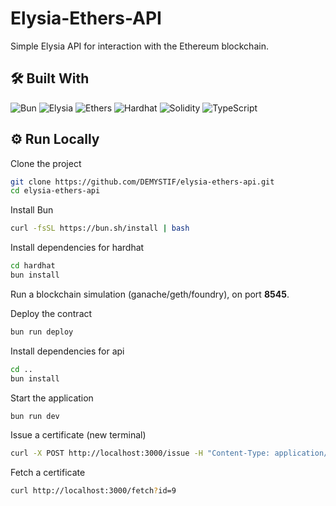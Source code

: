 # Elysia-Ethers-API

Simple Elysia API for interaction with the Ethereum blockchain.

## 🛠 Built With

![Bun](https://img.shields.io/badge/bun-2F4F4F?style=for-the-badge&logo=bun)
![Elysia](https://img.shields.io/badge/elysia-2F4F4F?style=for-the-badge&logo=bun)
![Ethers](https://img.shields.io/badge/ethers-2F4F4F?style=for-the-badge&logo=ethereum)
![Hardhat](https://img.shields.io/badge/hardhat-2F4F4F?style=for-the-badge&logo=ethereum)
![Solidity](https://img.shields.io/badge/solidity-2F4F4F?style=for-the-badge&logo=solidity)
![TypeScript](https://img.shields.io/badge/typescript-2F4F4F?style=for-the-badge&logo=typescript)

## ⚙️ Run Locally

Clone the project

```bash
git clone https://github.com/DEMYSTIF/elysia-ethers-api.git
cd elysia-ethers-api
```

Install Bun

```bash
curl -fsSL https://bun.sh/install | bash
```

Install dependencies for hardhat

```bash
cd hardhat
bun install
```

Run a blockchain simulation (ganache/geth/foundry), on port **8545**.

Deploy the contract

```bash
bun run deploy
```

Install dependencies for api

```bash
cd ..
bun install
```

Start the application

```bash
bun run dev
```

Issue a certificate (new terminal)

```bash
curl -X POST http://localhost:3000/issue -H "Content-Type: application/json" -d '{"id": 9, "name": "Langley", "course": "MBCC", "grade": "A", "date": "01-02-03"}'
```

Fetch a certificate

```bash
curl http://localhost:3000/fetch?id=9
```
